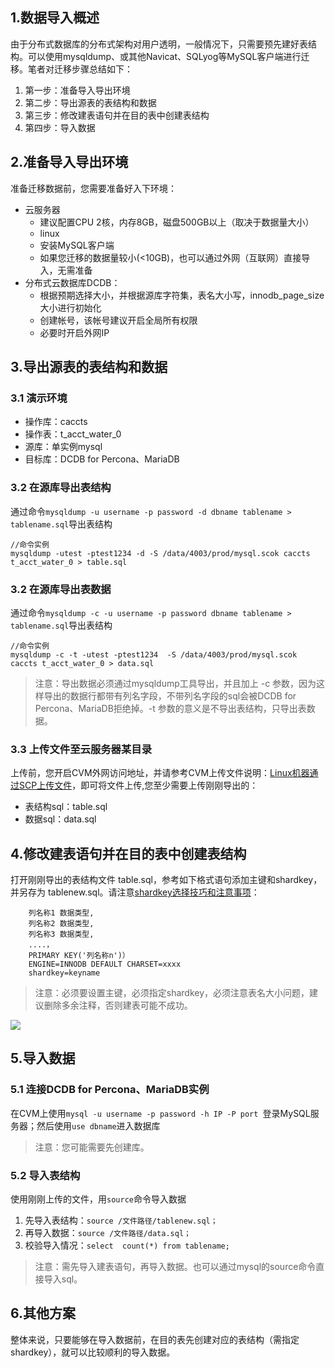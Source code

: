 ## 1.数据导入概述
由于分布式数据库的分布式架构对用户透明，一般情况下，只需要预先建好表结构。可以使用mysqldump、或其他Navicat、SQLyog等MySQL客户端进行迁移。笔者对迁移步骤总结如下：

1. 第一步：准备导入导出环境
2. 第二步：导出源表的表结构和数据
3. 第三步：修改建表语句并在目的表中创建表结构
4. 第四步：导入数据

## 2.准备导入导出环境
准备迁移数据前，您需要准备好入下环境：

- 云服务器
	- 建议配置CPU 2核，内存8GB，磁盘500GB以上（取决于数据量大小）
	- linux
	- 安装MySQL客户端
	- 如果您迁移的数据量较小(<10GB)，也可以通过外网（互联网）直接导入，无需准备
- 分布式云数据库DCDB：
	- 根据预期选择大小，并根据源库字符集，表名大小写，innodb_page_size大小进行初始化
	- 创建帐号，该帐号建议开启全局所有权限
	- 必要时开启外网IP

## 3.导出源表的表结构和数据
### 3.1 演示环境
- 操作库：caccts
- 操作表：t_acct_water_0
- 源库：单实例mysql
- 目标库：DCDB for Percona、MariaDB

### 3.2 在源库导出表结构
通过命令`mysqldump -u username -p password -d dbname tablename > tablename.sql`导出表结构

```
//命令实例
mysqldump -utest -ptest1234 -d -S /data/4003/prod/mysql.scok caccts t_acct_water_0 > table.sql
```
### 3.2 在源库导出表数据

通过命令`mysqldump -c -u username -p password dbname tablename > tablename.sql`导出表结构

```
//命令实例
mysqldump -c -t -utest -ptest1234  -S /data/4003/prod/mysql.scok caccts t_acct_water_0 > data.sql
```

>注意：导出数据必须通过mysqldump工具导出，并且加上 -c 参数，因为这样导出的数据行都带有列名字段，不带列名字段的sql会被DCDB for Percona、MariaDB拒绝掉。-t 参数的意义是不导出表结构，只导出表数据。

### 3.3 上传文件至云服务器某目录
上传前，您开启CVM外网访问地址，并请参考CVM上传文件说明：[Linux机器通过SCP上传文件](http://tce.fsphere.cn/document/product/213/2133)，即可将文件上传,您至少需要上传刚刚导出的：
- 表结构sql：table.sql
- 数据sql：data.sql

## 4.修改建表语句并在目的表中创建表结构
打开刚刚导出的表结构文件 table.sql，参考如下格式语句添加主键和shardkey，并另存为 tablenew.sql。请注意[shardkey选择技巧和注意事项]()：
```CREATE TAbLE（
	列名称1 数据类型,
	列名称2 数据类型,
	列名称3 数据类型,
	....，
	PRIMARY KEY('列名称n')）
	ENGINE=INNODB DEFAULT CHARSET=xxxx 
	shardkey=keyname
```

>注意：必须要设置主键，必须指定shardkey，必须注意表名大小问题，建议删除多余注释，否则建表可能不成功。

![](http://imgcache.tce.fsphere.cn/image/mc.qcloudimg.com/static/img/1cd921ececbacf81226a69a0eb5b919a/image.png)

## 5.导入数据
### 5.1 连接DCDB for Percona、MariaDB实例
在CVM上使用`mysql -u username -p password -h IP -P port `登录MySQL服务器；然后使用`use dbname`进入数据库

>注意：您可能需要先创建库。

### 5.2 导入表结构
使用刚刚上传的文件，用`source`命令导入数据

1. 先导入表结构：`source /文件路径/tablenew.sql；`
2. 再导入数据：`source /文件路径/data.sql；`
3. 校验导入情况：`select  count(*) from tablename;`

> 注意：需先导入建表语句，再导入数据。也可以通过mysql的source命令直接导入sql。

## 6.其他方案
整体来说，只要能够在导入数据前，在目的表先创建对应的表结构（需指定shardkey），就可以比较顺利的导入数据。